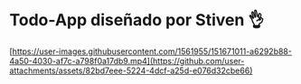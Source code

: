 # Todo-App diseñado por Stiven 👌

[https://user-images.githubusercontent.com/1561955/151671011-a6292b88-4a50-4030-af7c-a798f0a17db9.mp4](https://github.com/user-attachments/assets/82bd7eee-5224-4dcf-a25d-e076d32cbe66)
